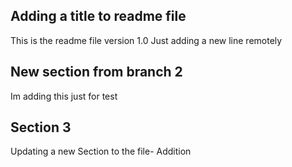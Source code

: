 ## Adding a title to readme file
This is the readme file version 1.0
Just adding a new line remotely

## New section from branch 2
Im adding this just for test

## Section 3
Updating a new Section to the file- Addition
